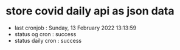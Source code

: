 # store covid daily api as json data

- last cronjob : Sunday, 13 February 2022 13:13:59
- status og cron : success
- status daily cron : success
      
      
